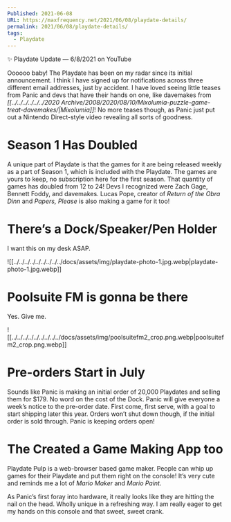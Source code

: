 ```yaml
---
Published: 2021-06-08
URL: https://maxfrequency.net/2021/06/08/playdate-details/
permalink: 2021/06/08/playdate-details/
tags:
  - Playdate
---
```

✨ Playdate Update — 6/8/2021 on YouTube

Oooooo baby! The Playdate has been on my radar since its initial announcement. I think I have signed up for notifications across three different email addresses, just by accident. I have loved seeing little teases from Panic and devs that have their hands on one, like davemakes from *[[../../../../../../2020 Archive/2008/2020/08/10/*Mixolumia*-puzzle-game-treat-davemakes/|Mixolumia]]*! No more teases though, as Panic just put out a Nintendo Direct-style video revealing all sorts of goodness. 

# Season 1 Has Doubled

A unique part of Playdate is that the games for it are being released weekly as a part of Season 1, which is included with the Playdate. The games are yours to keep, no subscription here for the first season. That quantity of games has doubled from 12 to 24! Devs I recognized were Zach Gage, Bennett Foddy, and davemakes. Lucas Pope, creator of *Return of the Obra Dinn* and *Papers, Please* is also making a game for it too!

# There’s a Dock/Speaker/Pen Holder

I want this on my desk ASAP.

![[../../../../../../../../../docs/assets/img/playdate-photo-1.jpg.webp|playdate-photo-1.jpg.webp]]

# Poolsuite FM is gonna be there

Yes. Give me.

![[../../../../../../../../../docs/assets/img/poolsuitefm2_crop.png.webp|poolsuitefm2_crop.png.webp]]

# Pre-orders Start in July

Sounds like Panic is making an initial order of 20,000 Playdates and selling them for $179. No word on the cost of the Dock. Panic will give everyone a week’s notice to the pre-order date. First come, first serve, with a goal to start shipping later this year. Orders won’t shut down though, if the initial order is sold through. Panic is keeping orders open!

# The Created a Game Making App too

Playdate Pulp is a web-browser based game maker. People can whip up games for their Playdate and put them right on the console! It’s very cute and reminds me a lot of *Mario Maker* and *Mario Paint*. 

As Panic’s first foray into hardware, it really looks like they are hitting the nail on the head. Wholly unique in a refreshing way. I am really eager to get my hands on this console and that sweet, sweet crank. 